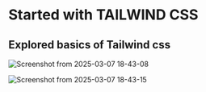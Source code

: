 # Started with TAILWIND CSS
## Explored basics of Tailwind css

![Screenshot from 2025-03-07 18-43-08](https://github.com/user-attachments/assets/876f67b7-e1ec-4263-939b-9eed9bb92eff)

![Screenshot from 2025-03-07 18-43-15](https://github.com/user-attachments/assets/35519b37-bdd4-4a1e-95e0-c9d0a34065c4)

